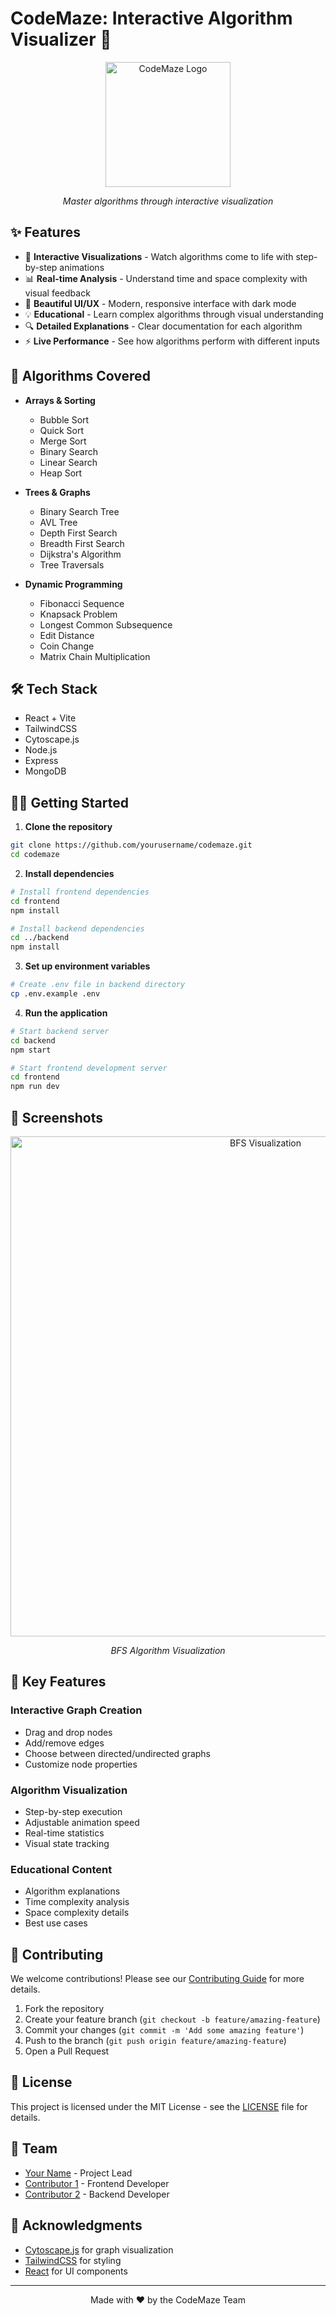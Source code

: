 # CodeMaze: Interactive Algorithm Visualizer 🎯

<div align="center">
  <img src="public/logo.png" alt="CodeMaze Logo" width="200"/>
  <p><em>Master algorithms through interactive visualization</em></p>
</div>

## ✨ Features

- 🎯 **Interactive Visualizations** - Watch algorithms come to life with step-by-step animations
- 📊 **Real-time Analysis** - Understand time and space complexity with visual feedback
- 🎨 **Beautiful UI/UX** - Modern, responsive interface with dark mode
- 💡 **Educational** - Learn complex algorithms through visual understanding
- 🔍 **Detailed Explanations** - Clear documentation for each algorithm
- ⚡ **Live Performance** - See how algorithms perform with different inputs

## 🚀 Algorithms Covered

- **Arrays & Sorting**

  - Bubble Sort
  - Quick Sort
  - Merge Sort
  - Binary Search
  - Linear Search
  - Heap Sort

- **Trees & Graphs**

  - Binary Search Tree
  - AVL Tree
  - Depth First Search
  - Breadth First Search
  - Dijkstra's Algorithm
  - Tree Traversals

- **Dynamic Programming**
  - Fibonacci Sequence
  - Knapsack Problem
  - Longest Common Subsequence
  - Edit Distance
  - Coin Change
  - Matrix Chain Multiplication

## 🛠 Tech Stack

- React + Vite
- TailwindCSS
- Cytoscape.js
- Node.js
- Express
- MongoDB

## 🏃‍♂️ Getting Started

1. **Clone the repository**

```bash
git clone https://github.com/yourusername/codemaze.git
cd codemaze
```

2. **Install dependencies**

```bash
# Install frontend dependencies
cd frontend
npm install

# Install backend dependencies
cd ../backend
npm install
```

3. **Set up environment variables**

```bash
# Create .env file in backend directory
cp .env.example .env
```

4. **Run the application**

```bash
# Start backend server
cd backend
npm start

# Start frontend development server
cd frontend
npm run dev
```

## 📸 Screenshots

<div align="center">
  <img src="screenshots/bfs-visualization.png" alt="BFS Visualization" width="800"/>
  <p><em>BFS Algorithm Visualization</em></p>
</div>

## 🌟 Key Features

### Interactive Graph Creation

- Drag and drop nodes
- Add/remove edges
- Choose between directed/undirected graphs
- Customize node properties

### Algorithm Visualization

- Step-by-step execution
- Adjustable animation speed
- Real-time statistics
- Visual state tracking

### Educational Content

- Algorithm explanations
- Time complexity analysis
- Space complexity details
- Best use cases

## 🤝 Contributing

We welcome contributions! Please see our [Contributing Guide](CONTRIBUTING.md) for more details.

1. Fork the repository
2. Create your feature branch (`git checkout -b feature/amazing-feature`)
3. Commit your changes (`git commit -m 'Add some amazing feature'`)
4. Push to the branch (`git push origin feature/amazing-feature`)
5. Open a Pull Request

## 📄 License

This project is licensed under the MIT License - see the [LICENSE](LICENSE) file for details.

## 👥 Team

- [Your Name](https://github.com/yourusername) - Project Lead
- [Contributor 1](https://github.com/contributor1) - Frontend Developer
- [Contributor 2](https://github.com/contributor2) - Backend Developer

## 🙏 Acknowledgments

- [Cytoscape.js](https://js.cytoscape.org/) for graph visualization
- [TailwindCSS](https://tailwindcss.com/) for styling
- [React](https://reactjs.org/) for UI components

---

<div align="center">
  Made with ❤️ by the CodeMaze Team
</div>
